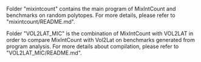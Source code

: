 Folder "mixintcount" contains the main program of MixIntCount and benchmarks on random polytopes. For
more details, please refer to "mixintcount/README.md".

Folder "VOL2LAT_MIC" is the combination of MixIntCount with VOL2LAT in order to compare MixIntCount 
with Vol2Lat on benchmarks generated from program analysis. For more details about compilation, please
refer to "VOL2LAT_MIC/README.md".
